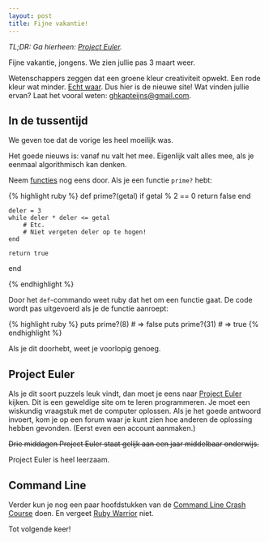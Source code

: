 ```yaml
---
layout: post
title: Fijne vakantie!
---
```


*TL;DR: Ga hierheen: [Project Euler](https://projecteuler.net/problems).*

Fijne vakantie, jongens. We zien jullie pas 3 maart weer.

Wetenschappers zeggen dat een groene kleur creativiteit opwekt. Een rode kleur wat minder. [Echt waar](http://www.prevention.com/mind-body/emotional-health/looking-color-green-enhances-creativity). Dus hier is de nieuwe site! Wat vinden jullie ervan? Laat het vooral weten: [ghkapteijns@gmail.com](mailto:ghkapteijns@gmail.com).
<!-- more -->

## In de tussentijd

We geven toe dat de vorige les heel moeilijk was.

Het goede nieuws is: vanaf nu valt het mee. Eigenlijk valt alles mee, als je eenmaal algorithmisch kan denken.

Neem <a href="/hoofdstuk2/#functies" target="_blank">functies</a> nog eens door. Als je een functie `prime?` hebt:

{% highlight ruby %}
def prime?(getal)
    if getal % 2 == 0
        return false
    end

    deler = 3
    while deler * deler <= getal
        # Etc.
        # Niet vergeten deler op te hogen!
    end

    return true
end

{% endhighlight %}

Door het `def`-commando weet ruby dat het om een functie gaat. De code wordt pas uitgevoerd als je de functie aanroept:

{% highlight ruby %}
    puts prime?(8) # => false
    puts prime?(31) # => true
{% endhighlight %}

Als je dit doorhebt, weet je voorlopig genoeg.

## Project Euler
Als je dit soort puzzels leuk vindt, dan moet je eens naar [Project Euler](https://projecteuler.net/problems) kijken. Dit is een geweldige site om te leren programmeren. Je moet een wiskundig vraagstuk met de computer oplossen. Als je het goede antwoord invoert, kom je op een forum waar je kunt zien hoe anderen de oplossing hebben gevonden. (Eerst even een account aanmaken.)

<s>Drie middagen Project Euler staat gelijk aan een jaar middelbaar onderwijs.</s>

Project Euler is heel leerzaam.

## Command Line

Verder kun je nog een paar hoofdstukken van de [Command Line Crash Course](http://cli.learncodethehardway.org/book/) doen. En vergeet [Ruby Warrior](https://www.bloc.io/ruby-warrior/#/) niet.

Tot volgende keer!